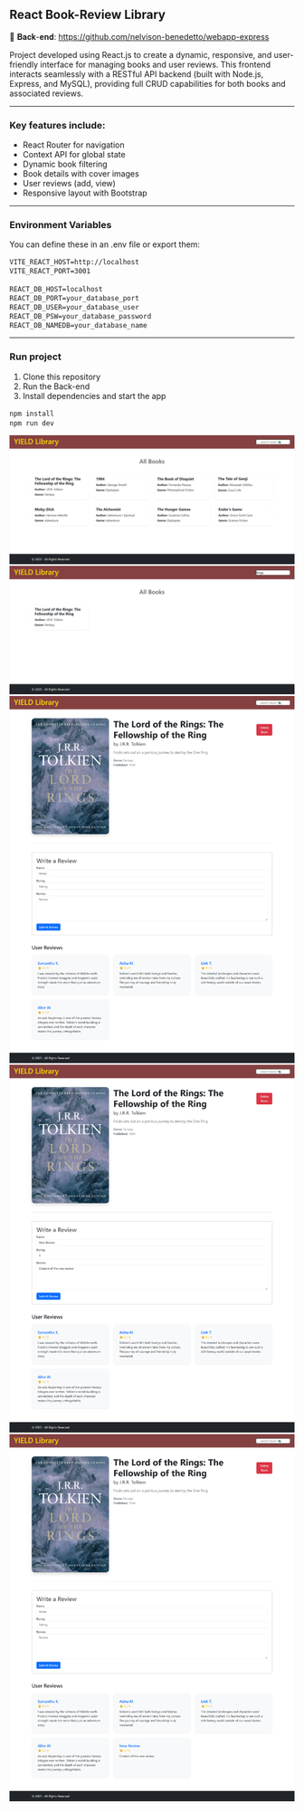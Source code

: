## React Book-Review Library

🔗 𝐁𝐚𝐜𝐤-𝐞𝐧𝐝: https://github.com/nelvison-benedetto/webapp-express

Project developed using React.js to create a dynamic, responsive, and user-friendly interface for managing books and user reviews. This frontend interacts seamlessly with a RESTful API backend (built with Node.js, Express, and MySQL), providing full CRUD capabilities for both books and associated reviews.  

---
### Key features include:
- React Router for navigation
- Context API for global state
- Dynamic book filtering
- Book details with cover images
- User reviews (add, view)
- Responsive layout with Bootstrap

---
### Environment Variables
You can define these in an .env file or export them:
```env
VITE_REACT_HOST=http://localhost
VITE_REACT_PORT=3001

REACT_DB_HOST=localhost
REACT_DB_PORT=your_database_port
REACT_DB_USER=your_database_user
REACT_DB_PSW=your_database_password
REACT_DB_NAMEDB=your_database_name
```

---
### Run project
1. Clone this repository
2. Run the Back-end
3. Install dependencies and start the app

```bash
npm install
npm run dev
```

![Reference1](./readmefiles/weblibrary1.png)
![Reference2](./readmefiles/weblibrary2.png)
![Reference3](./readmefiles/weblibrary3.png)
![Reference4](./readmefiles/weblibrary4.png)
![Reference5](./readmefiles/weblibrary5.png)